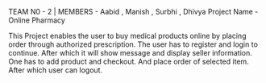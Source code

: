 TEAM N0 - 2  | MEMBERS - Aabid , Manish , Surbhi , Dhivya 
Project Name - Online Pharmacy

This Project enables the user to buy medical products online by placing order through authorized prescription.
The user has to register and login to continue. After which it will show message and display seller information.
One has to add product and checkout. And place order of selected item. After which user can logout.
